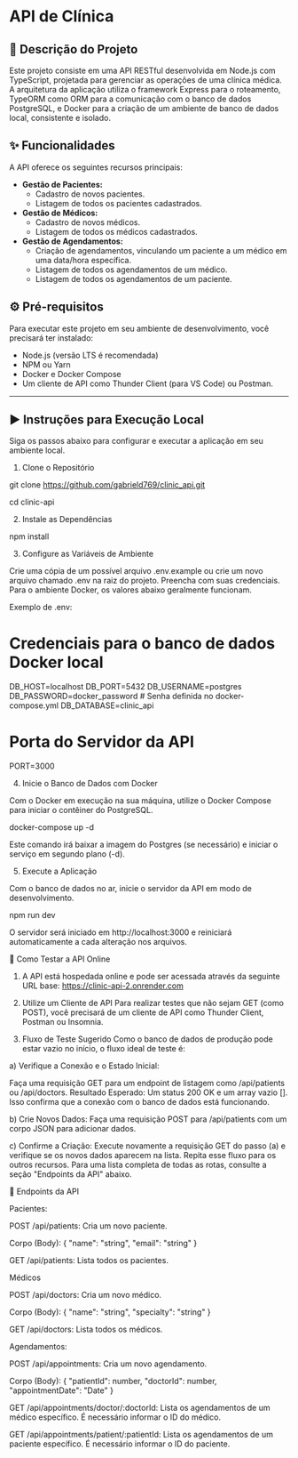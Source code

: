 # API de Clínica

## 📝 Descrição do Projeto

Este projeto consiste em uma API RESTful desenvolvida em Node.js com TypeScript, projetada para gerenciar as operações de uma clínica médica. A arquitetura da aplicação utiliza o framework Express para o roteamento, TypeORM como ORM para a comunicação com o banco de dados PostgreSQL, e Docker para a criação de um ambiente de banco de dados local, consistente e isolado.

## ✨ Funcionalidades

A API oferece os seguintes recursos principais:

- **Gestão de Pacientes:**
  - Cadastro de novos pacientes.
  - Listagem de todos os pacientes cadastrados.
- **Gestão de Médicos:**
  - Cadastro de novos médicos.
  - Listagem de todos os médicos cadastrados.
- **Gestão de Agendamentos:**
  - Criação de agendamentos, vinculando um paciente a um médico em uma data/hora específica.
  - Listagem de todos os agendamentos de um médico.
  - Listagem de todos os agendamentos de um paciente.

## ⚙️ Pré-requisitos

Para executar este projeto em seu ambiente de desenvolvimento, você precisará ter instalado:

- Node.js (versão LTS é recomendada)
- NPM ou Yarn
- Docker e Docker Compose
- Um cliente de API como Thunder Client (para VS Code) ou Postman.

---

## ▶️ Instruções para Execução Local

Siga os passos abaixo para configurar e executar a aplicação em seu ambiente local.

1. Clone o Repositório

git clone https://github.com/gabrield769/clinic_api.git

cd clinic-api

2. Instale as Dependências

npm install

3. Configure as Variáveis de Ambiente

Crie uma cópia de um possível arquivo .env.example ou crie um novo arquivo chamado .env na raiz do projeto. Preencha com suas credenciais. Para o ambiente Docker, os valores abaixo geralmente funcionam.

Exemplo de .env:

# Credenciais para o banco de dados Docker local
DB_HOST=localhost
DB_PORT=5432
DB_USERNAME=postgres
DB_PASSWORD=docker_password # Senha definida no docker-compose.yml
DB_DATABASE=clinic_api

# Porta do Servidor da API
PORT=3000

4. Inicie o Banco de Dados com Docker

Com o Docker em execução na sua máquina, utilize o Docker Compose para iniciar o contêiner do PostgreSQL.

docker-compose up -d

Este comando irá baixar a imagem do Postgres (se necessário) e iniciar o serviço em segundo plano (-d).

5. Execute a Aplicação

Com o banco de dados no ar, inicie o servidor da API em modo de desenvolvimento.

npm run dev

O servidor será iniciado em http://localhost:3000 e reiniciará automaticamente a cada alteração nos arquivos.

🚀 Como Testar a API Online 

1. A API está hospedada online e pode ser acessada através da seguinte URL base:
https://clinic-api-2.onrender.com

2. Utilize um Cliente de API
Para realizar testes que não sejam GET (como POST), você precisará de um cliente de API como Thunder Client, Postman ou Insomnia.

3. Fluxo de Teste Sugerido
Como o banco de dados de produção pode estar vazio no início, o fluxo ideal de teste é:

a) Verifique a Conexão e o Estado Inicial:

Faça uma requisição GET para um endpoint de listagem como /api/patients ou /api/doctors.
Resultado Esperado: Um status 200 OK e um array vazio []. Isso confirma que a conexão com o banco de dados está funcionando.

b) Crie Novos Dados:
Faça uma requisição POST para /api/patients com um corpo JSON para adicionar dados.

c) Confirme a Criação:
Execute novamente a requisição GET do passo (a) e verifique se os novos dados aparecem na lista.
Repita esse fluxo para os outros recursos. Para uma lista completa de todas as rotas, consulte a seção "Endpoints da API" abaixo.

📖 Endpoints da API

Pacientes:  

POST /api/patients: Cria um novo paciente.  

Corpo (Body): { "name": "string", "email": "string" }  

GET /api/patients: Lista todos os pacientes.  


Médicos  

POST /api/doctors: Cria um novo médico.  

Corpo (Body): { "name": "string", "specialty": "string" }  

GET /api/doctors: Lista todos os médicos.


Agendamentos:  

POST /api/appointments: Cria um novo agendamento.  

Corpo (Body): { "patientId": number, "doctorId": number, "appointmentDate": "Date" }  

GET /api/appointments/doctor/:doctorId: Lista os agendamentos de um médico específico. É necessário informar o ID do médico.  

GET /api/appointments/patient/:patientId: Lista os agendamentos de um paciente específico. É necessário informar o ID do paciente.
